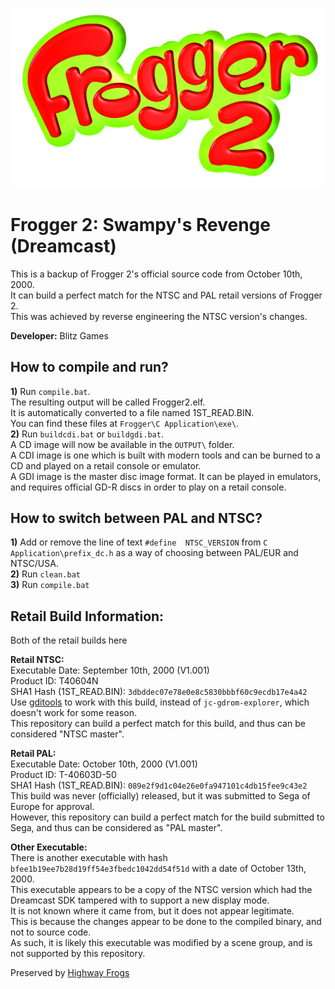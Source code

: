 ![Frogger 2 Logo](/_repo/Frogger2Logo.png)
# Frogger 2: Swampy's Revenge (Dreamcast)  
This is a backup of Frogger 2's official source code from October 10th, 2000.  
It can build a perfect match for the NTSC and PAL retail versions of Frogger 2.  
This was achieved by reverse engineering the NTSC version's changes.  

**Developer:** Blitz Games  

## How to compile and run?  
**1)** Run `compile.bat`.  
The resulting output will be called Frogger2.elf.  
It is automatically converted to a file named 1ST_READ.BIN.  
You can find these files at `Frogger\C Application\exe\`.  
**2)** Run `buildcdi.bat` or `buildgdi.bat`.  
A CD image will now be available in the `OUTPUT\` folder.  
A CDI image is one which is built with modern tools and can be burned to a CD and played on a retail console or emulator.  
A GDI image is the master disc image format. It can be played in emulators, and requires official GD-R discs in order to play on a retail console.  

## How to switch between PAL and NTSC?  
**1)** Add or remove the line of text `#define	NTSC_VERSION` from `C Application\prefix_dc.h` as a way of choosing between PAL/EUR and NTSC/USA.  
**2)** Run `clean.bat`  
**3)** Run `compile.bat`  

## Retail Build Information:  
Both of the retail builds here 

**Retail NTSC:**  
Executable Date: September 10th, 2000 (V1.001)  
Product ID: T40604N  
SHA1 Hash (1ST_READ.BIN): `3dbddec07e78e0e8c5830bbbf60c9ecdb17e4a42`  
Use [gditools](https://sourceforge.net/projects/dcisotools/) to work with this build, instead of `jc-gdrom-explorer`, which doesn't work for some reason.  
This repository can build a perfect match for this build, and thus can be considered "NTSC master".  

**Retail PAL:**  
Executable Date: October 10th, 2000 (V1.001)  
Product ID: T-40603D-50  
SHA1 Hash (1ST_READ.BIN): `089e2f9d1c04e26e0fa947101c4db15fee9c43e2`  
This build was never (officially) released, but it was submitted to Sega of Europe for approval.  
However, this repository can build a perfect match for the build submitted to Sega, and thus can be considered as "PAL master".  


**Other Executable:**  
There is another executable with hash `bfee1b19ee7b28d19ff54e3fbedc1042dd54f51d` with a date of October 13th, 2000.  
This executable appears to be a copy of the NTSC version which had the Dreamcast SDK tampered with to support a new display mode.  
It is not known where it came from, but it does not appear legitimate.  
This is because the changes appear to be done to the compiled binary, and not to source code.  
As such, it is likely this executable was modified by a scene group, and is not supported by this repository.  


Preserved by [Highway Frogs](https://highwayfrogs.net/)